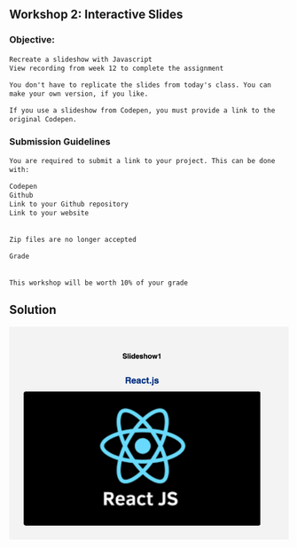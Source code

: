 ## Workshop 2: Interactive Slides

### Objective:

```
Recreate a slideshow with Javascript
View recording from week 12 to complete the assignment

```

```
You don't have to replicate the slides from today's class. You can make your own version, if you like.

```

```
If you use a slideshow from Codepen, you must provide a link to the original Codepen.

```

### Submission Guidelines

```
You are required to submit a link to your project. This can be done with:

```

```
Codepen
Github
Link to your Github repository
Link to your website


Zip files are no longer accepted

```

```
Grade


This workshop will be worth 10% of your grade

```

## Solution

![](images/solu.png)
